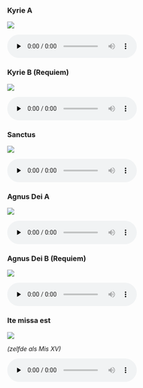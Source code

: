### Kyrie A

![](./mass-xviii-kyrie-a.jpg)

<audio src="https://storage.googleapis.com/kyriale/djc_18_kyrie_a_mp3_1.mp3" preload="none" controls="controls"></audio>

### Kyrie B (Requiem)

![](./mass-xviii-kyrie-b.jpg)

<audio src="https://storage.googleapis.com/kyriale/djc_18_kyrie_b_req_mp3_1.mp3" preload="none" controls="controls"></audio>

### Sanctus

![](./mass-xviii-sanctus.jpg)

<audio src="https://storage.googleapis.com/kyriale/djc_18_sanctus_mp3_1.mp3" preload="none" controls="controls"></audio>

### Agnus Dei A

![](./mass-xviii-agnus-a.jpg)

<audio src="https://storage.googleapis.com/kyriale/djc_18_agnus_a_mp3.mp3" preload="none" controls="controls"></audio>

### Agnus Dei B (Requiem)

![](./mass-xviii-agnus-b.jpg)

<audio src="https://storage.googleapis.com/kyriale/djc_18_agnus_b_req_mp3_1.mp3" preload="none" controls="controls"></audio>

### Ite missa est

![](./mass-xv-ite.jpg)

*(zelfde als Mis XV)*

<audio src="https://storage.googleapis.com/kyriale/mass-xv-ite.mp3" preload="none" controls="controls"></audio>


